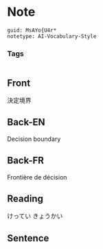 # Note
```
guid: MsAYo{U4r*
notetype: AI-Vocabulary-Style
```

### Tags
```
```

## Front
決定境界

## Back-EN
Decision boundary

## Back-FR
Frontière de décision

## Reading
けってい きょうかい

## Sentence

